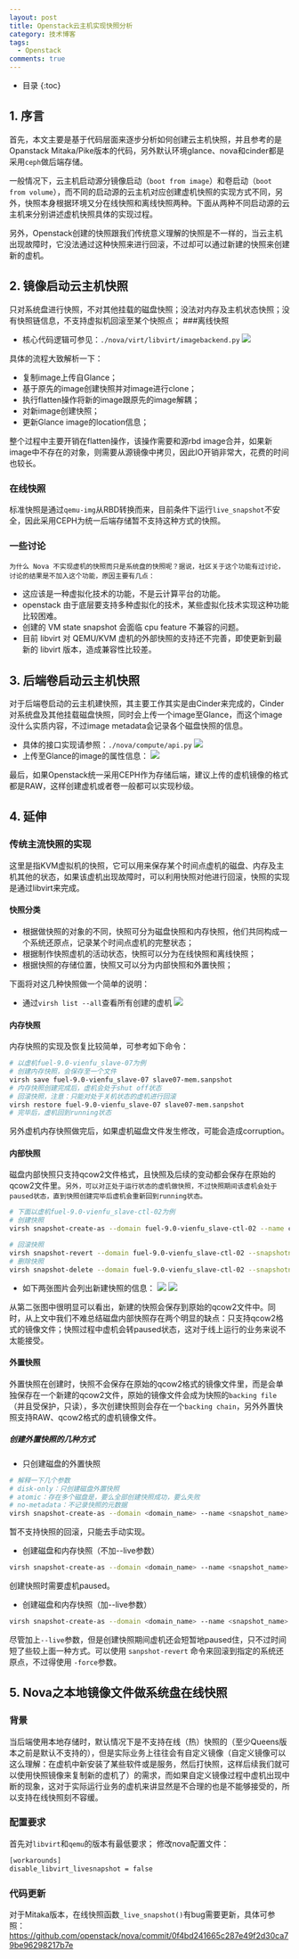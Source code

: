 ```yaml
---
layout: post
title: Openstack云主机实现快照分析
category: 技术博客
tags:
  - Openstack
comments: true
---
```


* 目录
{:toc}

## 1. 序言
首先，本文主要是基于代码层面来逐步分析如何创建云主机快照，并且参考的是Opanstack Mitaka/Pike版本的代码，另外默认环境glance、nova和cinder都是采用`ceph`做后端存储。

一般情况下，云主机启动源分镜像启动（`boot from image`）和卷启动（`boot from volume`），而不同的启动源的云主机对应创建虚机快照的实现方式不同，另外，快照本身根据环境又分在线快照和离线快照两种。下面从两种不同启动源的云主机来分别讲述虚机快照具体的实现过程。

另外，Openstack创建的快照跟我们传统意义理解的快照是不一样的，当云主机出现故障时，它没法通过这种快照来进行回滚，不过却可以通过新建的快照来创建新的虚机。

## 2. 镜像启动云主机快照
只对系统盘进行快照，不对其他挂载的磁盘快照；没法对内存及主机状态快照；没有快照链信息，不支持虚拟机回滚至某个快照点；
###离线快照
* 核心代码逻辑可参见：`./nova/virt/libvirt/imagebackend.py`
![](https://upload-images.jianshu.io/upload_images/12911861-68e0f8f7ad7042fb.png?imageMogr2/auto-orient/strip%7CimageView2/2/w/520)

具体的流程大致解析一下：
* 复制image上传自Glance；
* 基于原先的image创建快照并对image进行clone；
* 执行flatten操作将新的image跟原先的image解耦；
* 对新image创建快照；
* 更新Glance image的location信息；

整个过程中主要开销在flatten操作，该操作需要和源rbd image合并，如果新image中不存在的对象，则需要从源镜像中拷贝，因此IO开销非常大，花费的时间也较长。

### 在线快照
标准快照是通过`qemu-img`从RBD转换而来，目前条件下运行`live_snapshot`不安全，因此采用CEPH为统一后端存储暂不支持这种方式的快照。

### 一些讨论
`为什么 Nova 不实现虚机的快照而只是系统盘的快照呢？据说，社区关于这个功能有过讨论，讨论的结果是不加入这个功能，原因主要有几点：`
* 这应该是一种虚拟化技术的功能，不是云计算平台的功能。
* openstack 由于底层要支持多种虚拟化的技术，某些虚拟化技术实现这种功能比较困难。
* 创建的 VM state snapshot 会面临 cpu feature 不兼容的问题。
* 目前 libvirt 对 QEMU/KVM 虚机的外部快照的支持还不完善，即使更新到最新的 libvirt 版本，造成兼容性比较差。

## 3. 后端卷启动云主机快照
对于后端卷启动的云主机建快照，其主要工作其实是由Cinder来完成的，Cinder对系统盘及其他挂载磁盘快照，同时会上传一个image至Glance，而这个image没什么实质内容，不过image metadata会记录各个磁盘快照的信息。

* 具体的接口实现请参照：`./nova/compute/api.py`
![](https://upload-images.jianshu.io/upload_images/12911861-56e00e69c2f64f22.png?imageMogr2/auto-orient/strip%7CimageView2/2/w/520)
* 上传至Glance的image的属性信息：
![](https://upload-images.jianshu.io/upload_images/12911861-43be798f9dd8e26d.png?imageMogr2/auto-orient/strip%7CimageView2/2/w/520)

最后，如果Openstack统一采用CEPH作为存储后端，建议上传的虚机镜像的格式都是RAW，这样创建虚机或者卷一般都可以实现秒级。

## 4. 延伸

### 传统主流快照的实现
这里是指KVM虚拟机的快照，它可以用来保存某个时间点虚机的磁盘、内存及主机其他的状态，如果该虚机出现故障时，可以利用快照对他进行回滚，快照的实现是通过libvirt来完成。
#### 快照分类
* 根据做快照的对象的不同，快照可分为磁盘快照和内存快照，他们共同构成一个系统还原点，记录某个时间点虚机的完整状态；
* 根据制作快照虚机的活动状态，快照可以分为在线快照和离线快照；
* 根据快照的存储位置，快照又可以分为内部快照和外置快照；

下面将对这几种快照做一个简单的说明：
* 通过`virsh list --all`查看所有创建的虚机
![](https://upload-images.jianshu.io/upload_images/12911861-8777e398ec8c21f4.png?imageMogr2/auto-orient/strip%7CimageView2/2/w/560)

#### 内存快照
内存快照的实现及恢复比较简单，可参考如下命令：
```bash
# 以虚机fuel-9.0-vienfu_slave-07为例
# 创建内存快照，会保存至一个文件
virsh save fuel-9.0-vienfu_slave-07 slave07-mem.sanpshot
# 内存快照创建完成后，虚机会处于shut off状态
# 回滚快照，注意：只能对处于关机状态的虚机进行回滚
virsh restore fuel-9.0-vienfu_slave-07 slave07-mem.sanpshot
# 完毕后，虚机回到running状态
```
另外虚机内存快照做完后，如果虚机磁盘文件发生修改，可能会造成corruption。

#### 内部快照
磁盘内部快照只支持qcow2文件格式，且快照及后续的变动都会保存在原始的qcow2文件里。`另外，可以对正处于运行状态的虚机做快照，不过快照期间该虚机会处于paused状态，直到快照创建完毕后虚机会重新回到running状态。`
```bash
# 下面以虚机fuel-9.0-vienfu_slave-ctl-02为例
# 创建快照
virsh snapshot-create-as --domain fuel-9.0-vienfu_slave-ctl-02 --name ctl02-disk.snapshot

# 回滚快照
virsh snapshot-revert --domain fuel-9.0-vienfu_slave-ctl-02 --snapshotname ctl02-disk.snapshot
# 删除快照
virsh snapshot-delete --domain fuel-9.0-vienfu_slave-ctl-02 --snapshotname ctl02-disk.snapshot
```
* 如下两张图片会列出新建快照的信息：
![](https://upload-images.jianshu.io/upload_images/12911861-3d78723c78dd69b8.png?imageMogr2/auto-orient/strip%7CimageView2/2/w/560)
![](https://upload-images.jianshu.io/upload_images/12911861-4f7f2d8ff653af34.png?imageMogr2/auto-orient/strip%7CimageView2/2/w/560)

从第二张图中很明显可以看出，新建的快照会保存到原始的qcow2文件中。同时，从上文中我们不难总结磁盘内部快照存在两个明显的缺点：只支持qcow2格式的镜像文件；快照过程中虚机会转paused状态，这对于线上运行的业务来说不太能接受。

#### 外置快照
外置快照在创建时，快照不会保存在原始的qcow2格式的镜像文件里，而是会单独保存在一个新建的qcow2文件，原始的镜像文件会成为快照的`backing file`（并且受保护，只读），多次创建快照则会存在一个`backing chain`，另外外置快照支持RAW、qcow2格式的虚机镜像文件。

##### 创建外置快照的几种方式
* 只创建磁盘的外置快照
```bash
# 解释一下几个参数
# disk-only：只创建磁盘外置快照
# atomic：存在多个磁盘是，要么全部创建快照成功，要么失败
# no-metadata：不记录快照的元数据
virsh snapshot-create-as --domain <domain_name> --name <snapshot_name> --disk-only --atomic --no-metadata
```
暂不支持快照的回滚，只能去手动实现。
* 创建磁盘和内存快照（不加--live参数）
```bash
virsh snapshot-create-as --domain <domain_name> --name <snapshot_name> --memspec <file_name>,snapshot=external --diskspec <disk_name>,snapshot=external
```
创建快照时需要虚机paused。
* 创建磁盘和内存快照（加--live参数）
```bash
virsh snapshot-create-as --domain <domain_name> --name <snapshot_name> --memspec <file_name>,snapshot=external --diskspec <disk_name>,snapshot=external --live
```
尽管加上`--live`参数，但是创建快照期间虚机还会短暂地paused住，只不过时间短了些较上面一种方式。可以使用 `sanpshot-revert` 命令来回滚到指定的系统还原点，不过得使用 `-force`参数。

## 5. Nova之本地镜像文件做系统盘在线快照

### 背景
当后端使用本地存储时，默认情况下是不支持在线（热）快照的（至少Queens版本之前是默认不支持的），但是实际业务上往往会有自定义镜像（自定义镜像可以这么理解：在虚机中新安装了某些软件或是服务，然后打快照，这样后续我们就可以使用快照镜像来复制新的虚机了）的需求，而如果自定义镜像过程中虚机出现中断的现象，这对于实际运行业务的虚机来讲显然是不合理的也是不能够接受的，所以支持在线快照刻不容缓。

### 配置要求
首先对`libvirt`和`qemu`的版本有最低要求；
修改nova配置文件：
```bash
[workarounds]
disable_libvirt_livesnapshot = false
```
### 代码更新
对于Mitaka版本，在线快照函数`_live_snapshot()`有bug需要更新，具体可参照：https://github.com/openstack/nova/commit/0f4bd241665c287e49f2d30ca79be96298217b7e
